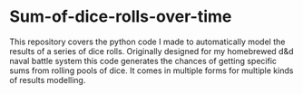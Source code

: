 # Sum-of-dice-rolls-over-time
This repository covers the python code I made to automatically model the results of a series of dice rolls. Originally designed for my homebrewed d&amp;d naval battle system this code generates the chances of getting specific sums from rolling pools of dice. It comes in multiple forms for multiple kinds of results modelling.
